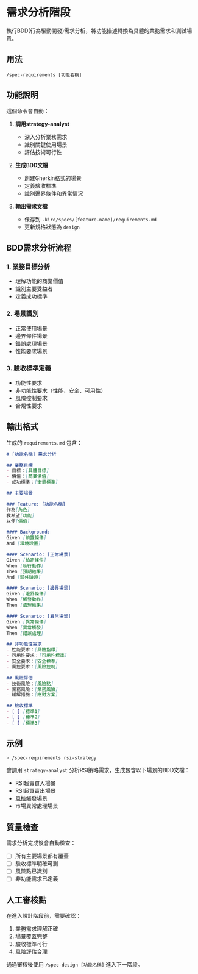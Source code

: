 # 需求分析階段

執行BDD(行為驅動開發)需求分析，將功能描述轉換為具體的業務需求和測試場景。

## 用法
`/spec-requirements [功能名稱]`

## 功能說明

這個命令會自動：

1. **調用strategy-analyst**
   - 深入分析業務需求
   - 識別關鍵使用場景
   - 評估技術可行性

2. **生成BDD文檔**
   - 創建Gherkin格式的場景
   - 定義驗收標準
   - 識別邊界條件和異常情況

3. **輸出需求文檔**
   - 保存到 `.kiro/specs/[feature-name]/requirements.md`
   - 更新規格狀態為 `design`

## BDD需求分析流程

### 1. 業務目標分析
- 理解功能的商業價值
- 識別主要受益者
- 定義成功標準

### 2. 場景識別
- 正常使用場景
- 邊界條件場景
- 錯誤處理場景
- 性能要求場景

### 3. 驗收標準定義
- 功能性要求
- 非功能性要求（性能、安全、可用性）
- 風險控制要求
- 合規性要求

## 輸出格式

生成的 `requirements.md` 包含：

```markdown
# [功能名稱] 需求分析

## 業務目標
- 目標：[具體目標]
- 價值：[商業價值]
- 成功標準：[衡量標準]

## 主要場景

### Feature: [功能名稱]
作為[角色]
我希望[功能]
以便[價值]

#### Background:
Given [前置條件]
And [環境設置]

#### Scenario: [正常場景]
Given [給定條件]
When [執行動作]
Then [預期結果]
And [額外驗證]

#### Scenario: [邊界場景]
Given [邊界條件]
When [觸發動作]
Then [處理結果]

#### Scenario: [異常場景]
Given [異常條件]
When [異常觸發]
Then [錯誤處理]

## 非功能性需求
- 性能要求：[具體指標]
- 可用性要求：[可用性標準]
- 安全要求：[安全標準]
- 風控要求：[風險控制]

## 風險評估
- 技術風險：[風險點]
- 業務風險：[業務風險]
- 緩解措施：[應對方案]

## 驗收標準
- [ ] [標準1]
- [ ] [標準2]
- [ ] [標準3]
```

## 示例

```bash
> /spec-requirements rsi-strategy
```

會調用 `strategy-analyst` 分析RSI策略需求，生成包含以下場景的BDD文檔：
- RSI超賣買入場景
- RSI超買賣出場景
- 風控觸發場景
- 市場異常處理場景

## 質量檢查

需求分析完成後會自動檢查：
- [ ] 所有主要場景都有覆蓋
- [ ] 驗收標準明確可測
- [ ] 風險點已識別
- [ ] 非功能需求已定義

## 人工審核點

在進入設計階段前，需要確認：
1. 業務需求理解正確
2. 場景覆蓋完整
3. 驗收標準可行
4. 風險評估合理

通過審核後使用 `/spec-design [功能名稱]` 進入下一階段。